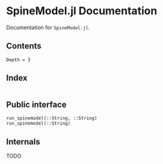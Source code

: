 # SpineModel.jl Documentation

Documentation for `SpineModel.jl`.

## Contents

```@contents
Depth = 3
```

## Index

```@index
```


## Public interface

```@docs
run_spinemodel(::String, ::String)
run_spinemodel(::String)
```


## Internals

TODO
